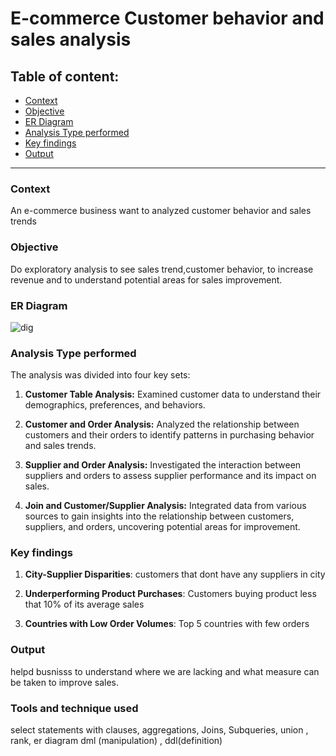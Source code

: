 # E-commerce Customer behavior and sales analysis

## Table of content:
- [Context](#context)
- [Objective](#objective)
- [ER Diagram](#er-diagram)
- [Analysis Type performed](#analysis-type-performed)
- [Key findings](#key-findings)
- [Output](#output)
---
### Context
An e-commerce business want to analyzed customer behavior and sales trends 

### Objective
Do exploratory analysis to see sales trend,customer behavior, to increase revenue and to understand potential areas for sales improvement.

### ER Diagram 
![dig](https://github.com/SameerDhumal/SQL_Project/assets/145559776/9c1b9cb7-8344-472b-9713-298a5f3ecf67)


### Analysis Type performed 

The analysis was divided into four key sets:

1) **Customer Table Analysis:** Examined customer data to understand their demographics, preferences, and behaviors.
  
2) **Customer and Order Analysis:** Analyzed the relationship between customers and their orders to identify patterns in purchasing behavior and sales trends.

3) **Supplier and Order Analysis:** Investigated the interaction between suppliers and orders to assess supplier performance and its impact on sales.

4) **Join and Customer/Supplier Analysis:** Integrated data from various sources to gain insights into the relationship between customers, suppliers, and orders, uncovering potential areas for improvement.

### Key findings 

1. **City-Supplier Disparities**: customers that dont have any suppliers in city

2. **Underperforming Product Purchases**: Customers buying product less that 10% of its average sales 

3. **Countries with Low Order Volumes**: Top 5 countries with few orders 



### Output
helpd busnisss to understand where we are lacking and what measure can be taken to improve sales.

### Tools and technique used 
select statements with clauses, aggregations, Joins, Subqueries, union , rank,  er diagram dml (manipulation) , ddl(definition) 







